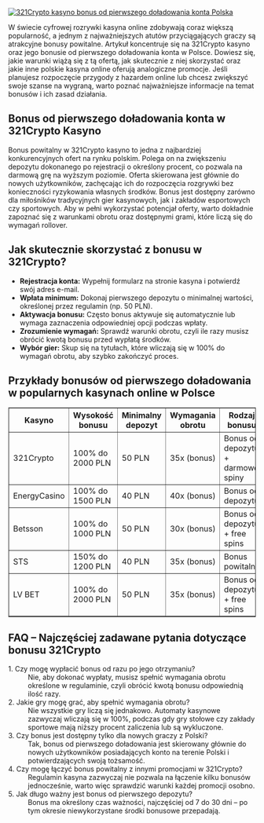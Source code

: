 [![321Crypto kasyno bonus od pierwszego doładowania konta Polska](https://123-caf.pages.dev/gitsignup.png)](https://vrmoo.ru/Bt82HjjY)

<div>     <p>W świecie cyfrowej rozrywki kasyna online zdobywają coraz większą popularność, a jednym z najważniejszych atutów przyciągających graczy są atrakcyjne bonusy powitalne. Artykuł koncentruje się na 321Crypto kasyno oraz jego bonusie od pierwszego doładowania konta w Polsce. Dowiesz się, jakie warunki wiążą się z tą ofertą, jak skutecznie z niej skorzystać oraz jakie inne polskie kasyna online oferują analogiczne promocje. Jeśli planujesz rozpoczęcie przygody z hazardem online lub chcesz zwiększyć swoje szanse na wygraną, warto poznać najważniejsze informacje na temat bonusów i ich zasad działania.</p>      <h2>Bonus od pierwszego doładowania konta w 321Crypto Kasyno</h2>   <p>Bonus powitalny w 321Crypto kasyno to jedna z najbardziej konkurencyjnych ofert na rynku polskim. Polega on na zwiększeniu depozytu dokonanego po rejestracji o określony procent, co pozwala na darmową grę na wyższym poziomie. Oferta skierowana jest głównie do nowych użytkowników, zachęcając ich do rozpoczęcia rozgrywki bez konieczności ryzykowania własnych środków. Bonus jest dostępny zarówno dla miłośników tradycyjnych gier kasynowych, jak i zakładów esportowych czy sportowych. Aby w pełni wykorzystać potencjał oferty, warto dokładnie zapoznać się z warunkami obrotu oraz dostępnymi grami, które liczą się do wymagań rollover.</p>      <h2>Jak skutecznie skorzystać z bonusu w 321Crypto?</h2>   <ul>     <li><strong>Rejestracja konta:</strong> Wypełnij formularz na stronie kasyna i potwierdź swój adres e-mail.</li>     <li><strong>Wpłata minimum:</strong> Dokonaj pierwszego depozytu o minimalnej wartości, określonej przez regulamin (np. 50 PLN).</li>     <li><strong>Aktywacja bonusu:</strong> Często bonus aktywuje się automatycznie lub wymaga zaznaczenia odpowiedniej opcji podczas wpłaty.</li>     <li><strong>Zrozumienie wymagań:</strong> Sprawdź warunki obrotu, czyli ile razy musisz obrócić kwotą bonusu przed wypłatą środków.</li>     <li><strong>Wybór gier:</strong> Skup się na tytułach, które wliczają się w 100% do wymagań obrotu, aby szybko zakończyć proces.</li>   </ul>      <h2>Przykłady bonusów od pierwszego doładowania w popularnych kasynach online w Polsce</h2>   <table border="1" cellpadding="6" cellspacing="0" style="border-collapse: collapse; width: 100%;">     <thead>       <tr>         <th>Kasyno</th>         <th>Wysokość bonusu</th>         <th>Minimalny depozyt</th>         <th>Wymagania obrotu</th>         <th>Rodzaj bonusu</th>       </tr>     </thead>     <tbody>       <tr>         <td>321Crypto</td>         <td>100% do 2000 PLN</td>         <td>50 PLN</td>         <td>35x (bonus)</td>         <td>Bonus od depozytu + darmowe spiny</td>       </tr>       <tr>         <td>EnergyCasino</td>         <td>100% do 1500 PLN</td>         <td>40 PLN</td>         <td>40x (bonus)</td>         <td>Bonus od depozytu</td>       </tr>       <tr>         <td>Betsson</td>         <td>100% do 1000 PLN</td>         <td>50 PLN</td>         <td>30x (bonus)</td>         <td>Bonus od depozytu + free spins</td>       </tr>       <tr>         <td>STS</td>         <td>150% do 1200 PLN</td>         <td>40 PLN</td>         <td>35x (bonus)</td>         <td>Bonus powitalny</td>       </tr>       <tr>         <td>LV BET</td>         <td>100% do 2000 PLN</td>         <td>50 PLN</td>         <td>35x (bonus)</td>         <td>Bonus od depozytu + free spins</td>       </tr>     </tbody>   </table>      <h2>FAQ – Najczęściej zadawane pytania dotyczące bonusu 321Crypto</h2>   <dl>     <dt>1. Czy mogę wypłacić bonus od razu po jego otrzymaniu?</dt>     <dd>Nie, aby dokonać wypłaty, musisz spełnić wymagania obrotu określone w regulaminie, czyli obrócić kwotą bonusu odpowiednią ilość razy.</dd>          <dt>2. Jakie gry mogę grać, aby spełnić wymagania obrotu?</dt>     <dd>Nie wszystkie gry liczą się jednakowo. Automaty kasynowe zazwyczaj wliczają się w 100%, podczas gdy gry stołowe czy zakłady sportowe mają niższy procent zaliczenia lub są wykluczone.</dd>          <dt>3. Czy bonus jest dostępny tylko dla nowych graczy z Polski?</dt>     <dd>Tak, bonus od pierwszego doładowania jest skierowany głównie do nowych użytkowników posiadających konto na terenie Polski i potwierdzających swoją tożsamość.</dd>          <dt>4. Czy mogę łączyć bonus powitalny z innymi promocjami w 321Crypto?</dt>     <dd>Regulamin kasyna zazwyczaj nie pozwala na łączenie kilku bonusów jednocześnie, warto więc sprawdzić warunki każdej promocji osobno.</dd>          <dt>5. Jak długo ważny jest bonus od pierwszego depozytu?</dt>     <dd>Bonus ma określony czas ważności, najczęściej od 7 do 30 dni – po tym okresie niewykorzystane środki bonusowe przepadają.</dd>   </dl> </div>